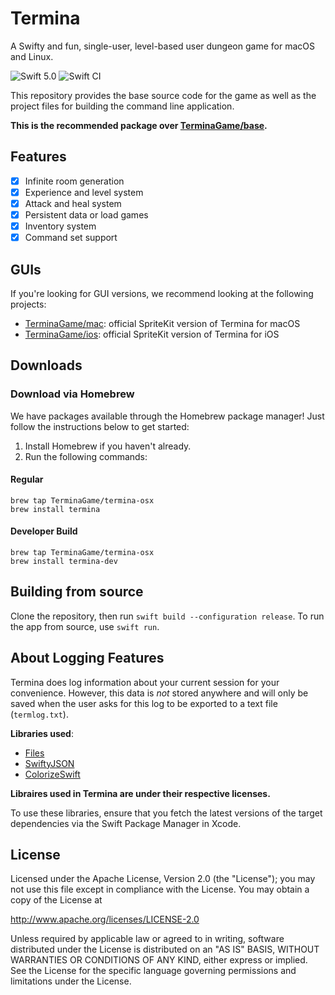 # Termina

A Swifty and fun, single-user, level-based user dungeon game for macOS and Linux.

![Swift 5.0](https://img.shields.io/badge/swift-5.0-orange)
![Swift CI](https://github.com/TerminaGame/cli/workflows/Swift%20CI/badge.svg)

This repository provides the base source code for the game as well as the project files for building the command line application.

**This is the recommended package over [TerminaGame/base](https://github.com/TerminaGame/base).**

## Features

- [x] Infinite room generation
- [x] Experience and level system
- [x] Attack and heal system
- [x] Persistent data or load games
- [x] Inventory system
- [x] Command set support

## GUIs

If you're looking for GUI versions, we recommend looking at the following projects:

- [TerminaGame/mac](https://github.com/TerminaGame/mac): official SpriteKit version of Termina for macOS
- [TerminaGame/ios](https://github.com/TerminaGame/ios): official SpriteKit version of Termina for iOS

## Downloads

### Download via Homebrew

We have packages available through the Homebrew package manager! Just follow the instructions below to get started:

1. Install Homebrew if you haven't already.
2. Run the following commands:

#### Regular

```
brew tap TerminaGame/termina-osx
brew install termina
```

#### Developer Build

```
brew tap TerminaGame/termina-osx
brew install termina-dev
```

## Building from source

Clone the repository, then run `swift build --configuration release`. To run the app from source, use `swift run`.

## About Logging Features

Termina does log information about your current session for your convenience. However, this data is _not_ stored anywhere and will only be saved when the user asks for this log to be exported to a text file (`termlog.txt`).

**Libraries used**:

- [Files](https://github.com/JohnSundell/Files)
- [SwiftyJSON](https://github.com/SwiftyJSON/SwiftyJSON)
- [ColorizeSwift](https://github.com/mtynior/ColorizeSwift/)

**Libraires used in Termina are under their respective licenses.**

To use these libraries, ensure that you fetch the latest versions of the target dependencies via the Swift Package Manager in Xcode.

## License

Licensed under the Apache License, Version 2.0 (the "License");
you may not use this file except in compliance with the License.
You may obtain a copy of the License at

http://www.apache.org/licenses/LICENSE-2.0

Unless required by applicable law or agreed to in writing, software
distributed under the License is distributed on an "AS IS" BASIS,
WITHOUT WARRANTIES OR CONDITIONS OF ANY KIND, either express or implied.
See the License for the specific language governing permissions and
limitations under the License.

